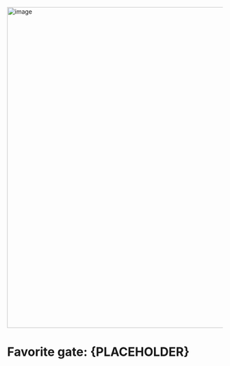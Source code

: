 <img width="1000" height="749" alt="image" src="https://github.com/user-attachments/assets/a19d9762-9819-405b-92f4-1cebd25ce3e8" />

# Favorite gate: {PLACEHOLDER}
